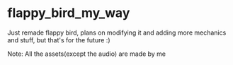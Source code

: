 # flappy_bird_my_way
Just remade flappy bird, plans on modifying it and adding more mechanics and stuff, but that's for the future :)

Note: All the assets(except the audio) are made by me

